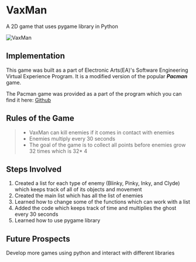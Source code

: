 # VaxMan
A 2D game that uses pygame library in Python 

![VaxMan](https://user-images.githubusercontent.com/70450861/167308637-4f6933cb-2fce-48ad-9524-38c0f36e4d8b.png)


## Implementation
This game was built as a part of Electronic Arts(EA)'s Software Engineering Virtual Experience Program. It is a modified version of the popular ___Pacman___ game.

The Pacman game was provided as a part of the program which you can find it here: [Github](https://github.com/hbokmann/Pacman)

## Rules of the Game
> * VaxMan can kill enemies if it comes in contact with enemies  
>  * Enemies multiply every 30 seconds   
>  * The goal of the game is to collect all points before enemies grow 32 times which is 32* 4

## Steps Involved
1. Created a list for each type of enemy (Blinky, Pinky, Inky, and Clyde) which keeps track of all of its objects and movement
2. Created the main list which has all the list of enemies
3. Learned how to change some of the functions which can work with a list
4. Added the code which keeps track of time and multiplies the ghost every 30 seconds
5. Learned how to use pygame library 
  
## Future Prospects
 Develop more games using python and interact with different libraries
